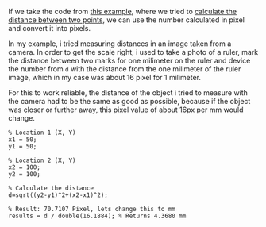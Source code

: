 If we take the code from [this example](https://github.com/hackthedev/matlab-tricks/blob/main/R2021b/misc/distance-between-points.md), where we tried to 
[calculate the distance between two points](https://github.com/hackthedev/matlab-tricks/blob/main/R2021b/misc/distance-between-points.md), we can use the
number calculated in pixel and convert it into pixels.

In my example, i tried measuring distances in an image taken from a camera. In order to get the scale right, i used to take a photo of a ruler, mark the 
distance between two marks for one milimeter on the ruler and device the number from `d` with the distance from the one milimeter of the ruler image,
which in my case was about 16 pixel for 1 milimeter.

For this to work reliable, the distance of the object i tried to measure with the camera had to be the same as good as possible, because if the object was 
closer or further away, this pixel value of about 16px per mm would change.
```
% Location 1 (X, Y)
x1 = 50;
y1 = 50;

% Location 2 (X, Y)
x2 = 100;
y2 = 100;

% Calculate the distance
d=sqrt((y2-y1)^2+(x2-x1)^2);

% Result: 70.7107 Pixel, lets change this to mm
results = d / double(16.1884); % Returns 4.3680 mm
```
